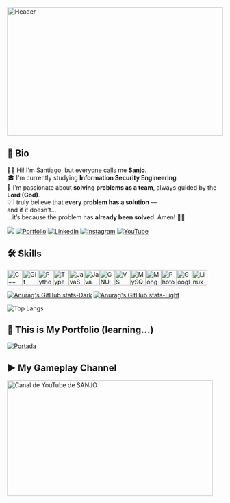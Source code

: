 <a href="https://emulatorgames.onl/gba-pokemon-fire-red-version" target="_blank">
  <img src="https://i.imgur.com/dSBFdQI.png" alt="Header" style="width:100%; max-height:300px;">
</a>

## 📌 Bio

🙋‍♂️ Hi! I'm Santiago, but everyone calls me **Sanjo**.  
🎓 I'm currently studying **Information Security Engineering**.  
🧠 I'm passionate about **solving problems as a team**, always guided by the **Lord (God)**.  
💡 I truly believe that **every problem has a solution** —  
and if it doesn't…  
…it’s because the problem has **already been solved**. Amen! 🙏🏻

![](https://komarev.com/ghpvc/?username=SANJO777&color=blueviolet)
[![Portfolio](https://img.shields.io/badge/Portfolio-%23000000?logo=githubpages&logoColor=white)](https://sanjo777.github.io/portfolio/)
[![LinkedIn](https://img.shields.io/badge/LinkedIn-%230077B5?logo=linkedin&logoColor=white)](https://www.linkedin.com/in/santiago-rodríguez-0b7476375)
[![Instagram](https://img.shields.io/badge/Instagram-%23E4405F?logo=instagram&logoColor=white)](https://www.instagram.com/saantiago.rodriguez?igsh=YmZ3NnYwb21qc3Y1)
[![YouTube](https://img.shields.io/badge/YouTube-%23FF0000?logo=youtube&logoColor=white)](https://m.youtube.com/@sjrpnocommentary)

## 🛠️ Skills

<p align="left">
<a href="https://docs.microsoft.com/en-us/cpp/?view=msvc-170" target="_blank" rel="noreferrer"><img src="https://raw.githubusercontent.com/danielcranney/readme-generator/main/public/icons/skills/cplusplus-colored.svg" width="36" height="36" alt="C++" title="C++"/></a><a href="https://git-scm.com/" target="_blank" rel="noreferrer"><img src="https://raw.githubusercontent.com/danielcranney/readme-generator/main/public/icons/skills/git-colored.svg" width="36" height="36" alt="Git" title="Git"/></a><a href="https://www.python.org/" target="_blank" rel="noreferrer"><img src="https://raw.githubusercontent.com/danielcranney/readme-generator/main/public/icons/skills/python-colored.svg" width="36" height="36" alt="Python" title="Python"/></a><a href="https://www.typescriptlang.org/" target="_blank" rel="noreferrer"><img src="https://raw.githubusercontent.com/danielcranney/readme-generator/main/public/icons/skills/typescript-colored.svg" width="36" height="36" alt="TypeScript" title="TypeScript"/></a><a href="https://developer.mozilla.org/en-US/docs/Web/JavaScript" target="_blank" rel="noreferrer"><img src="https://raw.githubusercontent.com/danielcranney/readme-generator/main/public/icons/skills/javascript-colored.svg" width="36" height="36" alt="JavaScript" title="JavaScript"/></a><a href="https://www.oracle.com/java/" target="_blank" rel="noreferrer"><img src="https://raw.githubusercontent.com/danielcranney/readme-generator/main/public/icons/skills/java-colored.svg" width="36" height="36" alt="Java" title="Java"/></a><a href="https://www.gnu.org/software/bash/" target="_blank" rel="noreferrer"><img src="https://raw.githubusercontent.com/danielcranney/readme-generator/main/public/icons/skills/gnubash.svg" width="36" height="36" alt="GNU Bash" title="GNU Bash"/></a><a href="https://code.visualstudio.com/" target="_blank" rel="noreferrer"><img src="https://raw.githubusercontent.com/danielcranney/readme-generator/main/public/icons/skills/visualstudiocode-colored.svg" width="36" height="36" alt="VS Code" title="VS Code"/></a><a href="https://www.mysql.com/" target="_blank" rel="noreferrer"><img src="https://raw.githubusercontent.com/danielcranney/readme-generator/main/public/icons/skills/mysql-colored.svg" width="36" height="36" alt="MySQL" title="MySQL"/></a><a href="https://www.mongodb.com/" target="_blank" rel="noreferrer"><img src="https://raw.githubusercontent.com/danielcranney/readme-generator/main/public/icons/skills/mongodb-colored.svg" width="36" height="36" alt="MongoDB" title="MongoDB"/></a><a href="https://www.adobe.com/uk/products/photoshop.html" target="_blank" rel="noreferrer"><img src="https://raw.githubusercontent.com/danielcranney/readme-generator/main/public/icons/skills/photoshop-colored.svg" width="36" height="36" alt="Photoshop" title="Photoshop"/></a><a href="https://cloud.google.com/" target="_blank" rel="noreferrer"><img src="https://raw.githubusercontent.com/danielcranney/readme-generator/main/public/icons/skills/googlecloud-colored.svg" width="36" height="36" alt="Google Cloud" title="Google Cloud"/></a><a href="https://www.linux.org" target="_blank" rel="noreferrer"><img src="https://raw.githubusercontent.com/danielcranney/readme-generator/main/public/icons/skills/linux-colored.svg" width="36" height="36" alt="Linux" title="Linux"/></a>
</p>

[![Anurag's GitHub stats-Dark](https://github-readme-stats.vercel.app/api?username=SANJO777&show_icons=true&theme=dark#gh-dark-mode-only)](https://github.com/anuraghazra/github-readme-stats#gh-dark-mode-only)
[![Anurag's GitHub stats-Light](https://github-readme-stats.vercel.app/api?username=SANJO777&show_icons=true&theme=default#gh-light-mode-only)](https://github.com/anuraghazra/github-readme-stats#gh-light-mode-only)

![Top Langs](https://github-readme-stats.vercel.app/api/top-langs/?username=SANJO777&hide_progress=true)

## 💼 This is My Portfolio (learning...)

[![Portada](https://i.imgur.com/0CUI2ya.png)](https://sanjo777.github.io/portfolio/)

## ▶️ My Gameplay Channel

<a href="https://m.youtube.com/@sjrpnocommentary" target="_blank">
  <img src="https://i.imgur.com/b83b7yF.jpeg" alt="Canal de YouTube de SANJO" width="480" height="270">
</a>

